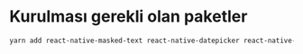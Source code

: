 # Kurulması gerekli olan paketler

```HTML
yarn add react-native-masked-text react-native-datepicker react-native-reanimated react-native-gesture-handler react-native-screens react-navigation-stack
```
